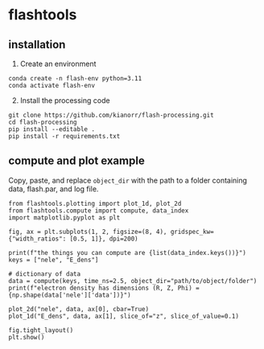 # flashtools

## installation
1. Create an environment

```
conda create -n flash-env python=3.11
conda activate flash-env
```

2. Install the processing code

```
git clone https://github.com/kianorr/flash-processing.git
cd flash-processing
pip install --editable .
pip install -r requirements.txt
```

## compute and plot example
Copy, paste, and replace `object_dir` with the path to a folder containing data, flash.par, and log file.

```
from flashtools.plotting import plot_1d, plot_2d
from flashtools.compute import compute, data_index
import matplotlib.pyplot as plt

fig, ax = plt.subplots(1, 2, figsize=(8, 4), gridspec_kw={"width_ratios": [0.5, 1]}, dpi=200)

print(f"the things you can compute are {list(data_index.keys())}")
keys = ["nele", "E_dens"]

# dictionary of data
data = compute(keys, time_ns=2.5, object_dir="path/to/object/folder")
print(f"electron density has dimensions (R, Z, Phi) = {np.shape(data['nele']['data'])}")

plot_2d("nele", data, ax[0], cbar=True)
plot_1d("E_dens", data, ax[1], slice_of="z", slice_of_value=0.1)

fig.tight_layout()
plt.show()

```
